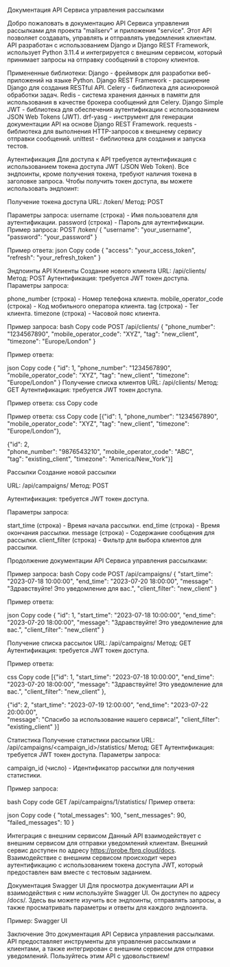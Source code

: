 Документация API 
Сервиса управления рассылками


Добро пожаловать в документацию API Сервиса управления рассылками для проекта "mailserv" и приложения "service". 
Этот API позволяет создавать, управлять и отправлять уведомления клиентам. 
API разработан с использованием Django и Django REST Framework, 
использует Python 3.11.4 и интегрируется с внешним сервисом, который принимает запросы на отправку сообщений в сторону клиентов.

Примененные библиотеки:
Django - фреймворк для разработки веб-приложений на языке Python.
Django REST Framework - расширение Django для создания RESTful API.
Celery - библиотека для асинхронной обработки задач.
Redis - система хранения данных в памяти для использования в качестве брокера сообщений для Celery.
Django Simple JWT - библиотека для обеспечения аутентификации с использованием JSON Web Tokens (JWT).
drf-yasg - инструмент для генерации документации API на основе Django REST Framework.
requests - библиотека для выполнения HTTP-запросов к внешнему сервису отправки сообщений.
unittest - библиотека для создания и запуска тестов.


Аутентификация
Для доступа к API требуется аутентификация с использованием токена доступа JWT (JSON Web Token). 
Все эндпоинты, кроме получения токена, 
требуют наличия токена в заголовке запроса. Чтобы получить токен доступа, вы можете использовать эндпоинт:

Получение токена доступа
URL: /token/
Метод: POST


Параметры запроса:
username (строка) - Имя пользователя для аутентификации.
password (строка) - Пароль для аутентификации.
Пример запроса:
POST /token/
{
  "username": "your_username",
  "password": "your_password"
}

Пример ответа:
json
Copy code
{
  "access": "your_access_token",
  "refresh": "your_refresh_token"
}

Эндпоинты API
Клиенты
Создание нового клиента
URL: /api/clients/
Метод: POST
Аутентификация: требуется JWT токен доступа.
Параметры запроса:

phone_number (строка) - Номер телефона клиента.
mobile_operator_code (строка) - Код мобильного оператора клиента.
tag (строка) - Тег клиента.
timezone (строка) - Часовой пояс клиента.

Пример запроса:
bash
Copy code
POST /api/clients/
{
  "phone_number": "1234567890",
  "mobile_operator_code": "XYZ",
  "tag": "new_client",
  "timezone": "Europe/London"
}

Пример ответа:

json
Copy code
{
  "id": 1,
  "phone_number": "1234567890",
  "mobile_operator_code": "XYZ",
  "tag": "new_client",
  "timezone": "Europe/London"
}
Получение списка клиентов
URL: /api/clients/
Метод: GET
Аутентификация: требуется JWT токен доступа.

Пример ответа:
css
Copy code

Пример ответа:
css
Copy code
[{"id": 1, 
"phone_number": "1234567890",  
"mobile_operator_code": "XYZ", 
"tag": "new_client", 
"timezone": "Europe/London"},  

{"id": 2,  
"phone_number": "9876543210", 
 "mobile_operator_code": "ABC",  
"tag": "existing_client", 
"timezone": "America/New_York"}]


Рассылки
Создание новой рассылки

URL: /api/campaigns/
Метод: POST

Аутентификация: требуется JWT токен доступа.

Параметры запроса:

start_time (строка) - Время начала рассылки.
end_time (строка) - Время окончания рассылки.
message (строка) - Содержание сообщения для рассылки.
client_filter (строка) - Фильтр для выбора клиентов для рассылки.

Продолжение документации API Сервиса управления рассылками:

Пример запроса:
bash
Copy code
POST /api/campaigns/
{
  "start_time": "2023-07-18 10:00:00",
  "end_time": "2023-07-20 18:00:00",
  "message": "Здравствуйте! Это уведомление для вас.",
  "client_filter": "new_client"
}

Пример ответа:

json
Copy code
{
  "id": 1,
  "start_time": "2023-07-18 10:00:00",
  "end_time": "2023-07-20 18:00:00",
  "message": "Здравствуйте! Это уведомление для вас.",
  "client_filter": "new_client"
}

Получение списка рассылок
URL: /api/campaigns/
Метод: GET
Аутентификация: требуется JWT токен доступа.

Пример ответа:

css
Copy code
[{"id": 1, 
"start_time": "2023-07-18 10:00:00", 
"end_time": "2023-07-20 18:00:00", 
"message": "Здравствуйте! Это уведомление для вас.", "client_filter": "new_client"  },  

{"id": 2, 
"start_time": "2023-07-19 12:00:00", 
"end_time": "2023-07-22 20:00:00",  
"message": "Спасибо за использование нашего сервиса!", 
"client_filter": "existing_client"  }]





Статистика
Получение статистики рассылки
URL: /api/campaigns/<campaign_id>/statistics/
Метод: GET
Аутентификация: требуется JWT токен доступа.
Параметры запроса:

campaign_id (число) - Идентификатор рассылки для получения статистики.

Пример запроса:

bash
Copy code
GET /api/campaigns/1/statistics/
Пример ответа:

json
Copy code
{
  "total_messages": 100,
  "sent_messages": 90,
  "failed_messages": 10
}

Интеграция с внешним сервисом
Данный API взаимодействует с внешним сервисом для отправки уведомлений клиентам. 
Внешний сервис доступен по адресу https://probe.fbrq.cloud/docs. 
Взаимодействие с внешним сервисом происходит через аутентификацию с использованием токена доступа JWT, 
который предоставлен вам вместе с тестовым заданием.

Документация Swagger UI
Для просмотра документации API и взаимодействия с ним используйте Swagger UI. Он доступен по адресу /docs/. 
Здесь вы можете изучить все эндпоинты, отправлять запросы, а также просматривать параметры и ответы для каждого эндпоинта.

Пример: Swagger UI

Заключение
Это документация API Сервиса управления рассылками. 
API предоставляет инструменты для управления рассылками и клиентами, 
а также интегрирован с внешним сервисом для отправки уведомлений. 
Пользуйтесь этим API с удовольствием!
